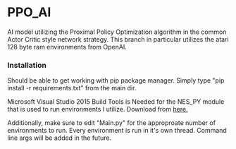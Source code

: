 # PPO_AI
AI model utilizing the Proximal Policy Optimization algorithm in the common Actor Critic style network strategy. This branch in particular utilizes the atari 128 byte ram environments from OpenAI.

### Installation
Should be able to get working with pip package manager. Simply type "pip install -r requirements.txt"
from the main dir. 

Microsoft Visual Studio 2015 Build Tools is Needed for the NES_PY module that is used to run environments I utilize. Download from [here.](https://www.microsoft.com/en-us/download/details.aspx?id=48159)

Additionally, make sure to edit "Main.py" for the approproate number of environments to run. Every environment is
run in it's own thread. Command line args will be added in the future.
